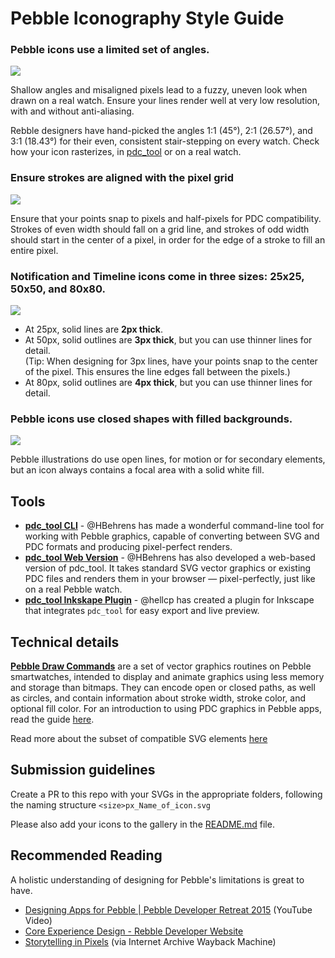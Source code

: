 # Pebble Iconography Style Guide

### Pebble icons use a **limited set of angles.**
![](./github-images/angle%20limits.png)

Shallow angles and misaligned pixels lead to a fuzzy, uneven look when drawn on a real watch. Ensure your lines render well at very low resolution, with and without anti-aliasing.

Rebble designers have hand-picked the angles 1:1 (45°), 2:1 (26.57°), and 3:1 (18.43°) for their even, consistent stair-stepping on every watch. Check how your icon rasterizes, in [pdc_tool](https://pdc-tool.heikobehrens.com/) or on a real watch.

### Ensure strokes are aligned with the pixel grid
![](./github-images/pixel%20alignment.png)

Ensure that your points snap to pixels and half-pixels for PDC compatibility. Strokes of even width should fall on a grid line, and strokes of odd width should start in the center of a pixel, in order for the edge of a stroke to fill an entire pixel.

### Notification and Timeline icons come in three sizes: **25x25, 50x50,** and **80x80**.
![](./github-images/Three%20sizes.png)
 
- At 25px, solid lines are **2px thick**.
- At 50px, solid outlines are **3px thick**, but you can use thinner lines for detail.  
(Tip: When designing for 3px lines, have your points snap to the center of the pixel. This ensures the line edges fall between the pixels.)
- At 80px, solid outlines are **4px thick**, but you can use thinner lines for detail.

### Pebble icons use **closed shapes** with **filled backgrounds**.
![](./github-images/closed%20shapes%20solid%20fill.png)

Pebble illustrations do use open lines, for motion or for secondary elements, but an icon always contains a focal area with a solid white fill.

## Tools
-  [**pdc_tool CLI**](https://github.com/HBehrens/pdc_tool) - @HBehrens has made a wonderful command-line tool for working with Pebble graphics, capable of converting between SVG and PDC formats and producing pixel-perfect renders.
- [**pdc_tool Web Version**](https://pdc-tool.heikobehrens.com/) - @HBehrens has also developed a web-based version of pdc_tool. It takes standard SVG vector graphics or existing PDC files and renders them in your browser — pixel-perfectly, just like on a real Pebble watch.
- [**pdc_tool Inkskape Plugin**](https://github.com/hellcp/inkscape-pdc-exporter) - @hellcp has created a plugin for Inkscape that integrates `pdc_tool` for easy export and live preview.

## Technical details
**[Pebble Draw Commands](https://developer.rebble.io/developer.pebble.com/docs/c/Graphics/Draw_Commands/index.html)** are a set of vector graphics routines on Pebble smartwatches, intended to display and animate graphics using less memory and storage than bitmaps. They can encode open or closed paths, as well as circles, and contain information about stroke width, stroke color, and optional fill color. For an introduction to using PDC graphics in Pebble apps, read the guide [here](https://developer.rebble.io/guides/graphics-and-animations/vector-graphics/index.html).

Read more about the subset of compatible SVG elements [here](https://developer.rebble.io/guides/app-resources/converting-svg-to-pdc/index.html)

## Submission guidelines
Create a PR to this repo with your SVGs in the appropriate folders, following the naming structure `<size>px_Name_of_icon.svg`

Please also add your icons to the gallery in the [README.md](./README.md) file.

## Recommended Reading
A holistic understanding of designing for Pebble's limitations is great to have.
- [Designing Apps for Pebble | Pebble Developer Retreat 2015](https://www.youtube.com/watch?v=LuiK8ZiPXr4) (YouTube Video)
- [Core Experience Design - Rebble Developer Website](https://developer.rebble.io/guides/design-and-interaction/core-experience/index.html)
- [Storytelling in Pixels](https://web.archive.org/web/20250323041252/https://old.heydays.no/project/pebble/) (via Internet Archive Wayback Machine)
